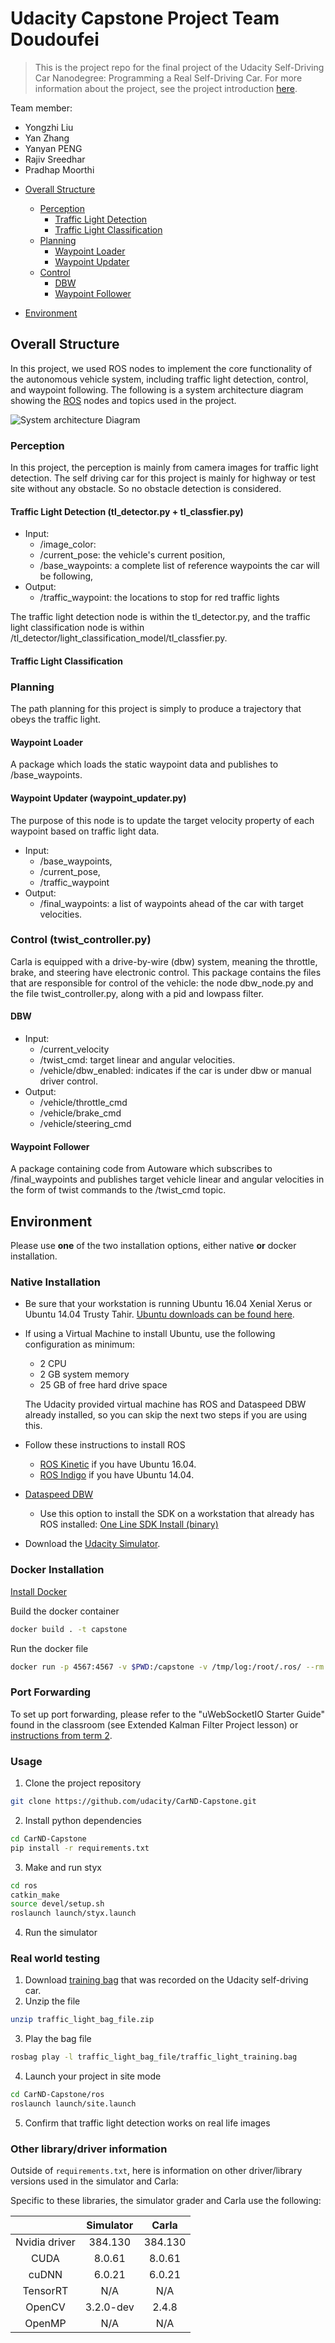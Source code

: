 # Udacity Capstone Project Team Doudoufei
> This is the project repo for the final project of the Udacity Self-Driving Car Nanodegree: Programming a Real Self-Driving Car. For more information about the project, see the project introduction [here](https://classroom.udacity.com/nanodegrees/nd013/parts/6047fe34-d93c-4f50-8336-b70ef10cb4b2/modules/e1a23b06-329a-4684-a717-ad476f0d8dff/lessons/462c933d-9f24-42d3-8bdc-a08a5fc866e4/concepts/5ab4b122-83e6-436d-850f-9f4d26627fd9).

Team member:
* Yongzhi Liu
* Yan Zhang
* Yanyan PENG
* Rajiv Sreedhar
* Pradhap Moorthi

- [Overall Structure](#heading)
  * [Perception](#sub-heading)
    + [Traffic Light Detection](#sub-sub-heading)
    + [Traffic Light Classification](#sub-sub-heading)
  * [Planning](#sub-heading)
    + [Waypoint Loader](#sub-sub-heading)
    + [Waypoint Updater](#sub-sub-heading)
  * [Control](#sub-heading)
    + [DBW](#sub-sub-heading)
    + [Waypoint Follower](#sub-sub-heading)

- [Environment](#heading-1)
<!-- toc -->

## Overall Structure
In this project, we used ROS nodes to implement the core functionality of the autonomous vehicle system, including traffic light detection, control, and waypoint following. The following is a system architecture diagram showing the [ROS](http://wiki.ros.org/) nodes and topics used in the project. 

![System architecture Diagram](imgs/final-project-ros-graph-v2.png)

### Perception
In this project, the perception is mainly from camera images for traffic light detection. The self driving car for this project is mainly for highway or test site without any obstacle. So no obstacle detection is considered.

#### Traffic Light Detection (tl_detector.py + tl_classfier.py)
* Input: 
  * /image_color: 
  * /current_pose: the vehicle's current position,
  * /base_waypoints: a complete list of reference waypoints the car will be following,
* Output: 
  * /traffic_waypoint: the locations to stop for red traffic lights

The traffic light detection node is within the tl_detector.py, and the traffic light classification node is within /tl_detector/light_classification_model/tl_classfier.py.

#### Traffic Light Classification

### Planning 

The path planning for this project is simply to produce a trajectory that obeys the traffic light.

#### Waypoint Loader
A package which loads the static waypoint data and publishes to /base_waypoints.

#### Waypoint Updater (waypoint_updater.py)
The purpose of this node is to update the target velocity property of each waypoint based on traffic light data. 
* Input: 
  * /base_waypoints, 
  * /current_pose, 
  * /traffic_waypoint
* Output: 
  * /final_waypoints: a list of waypoints ahead of the car with target velocities.

### Control (twist_controller.py)
Carla is equipped with a drive-by-wire (dbw) system, meaning the throttle, brake, and steering have electronic control. This package contains the files that are responsible for control of the vehicle: the node dbw_node.py and the file twist_controller.py, along with a pid and lowpass filter.

#### DBW
* Input:
  * /current_velocity
  * /twist_cmd: target linear and angular velocities. 
  * /vehicle/dbw_enabled: indicates if the car is under dbw or manual driver control. 
* Output:
  * /vehicle/throttle_cmd
  * /vehicle/brake_cmd
  * /vehicle/steering_cmd

#### Waypoint Follower
A package containing code from Autoware which subscribes to /final_waypoints and publishes target vehicle linear and angular velocities in the form of twist commands to the /twist_cmd topic. 

## Environment

Please use **one** of the two installation options, either native **or** docker installation.

### Native Installation

* Be sure that your workstation is running Ubuntu 16.04 Xenial Xerus or Ubuntu 14.04 Trusty Tahir. [Ubuntu downloads can be found here](https://www.ubuntu.com/download/desktop).
* If using a Virtual Machine to install Ubuntu, use the following configuration as minimum:
  * 2 CPU
  * 2 GB system memory
  * 25 GB of free hard drive space

  The Udacity provided virtual machine has ROS and Dataspeed DBW already installed, so you can skip the next two steps if you are using this.

* Follow these instructions to install ROS
  * [ROS Kinetic](http://wiki.ros.org/kinetic/Installation/Ubuntu) if you have Ubuntu 16.04.
  * [ROS Indigo](http://wiki.ros.org/indigo/Installation/Ubuntu) if you have Ubuntu 14.04.
* [Dataspeed DBW](https://bitbucket.org/DataspeedInc/dbw_mkz_ros)
  * Use this option to install the SDK on a workstation that already has ROS installed: [One Line SDK Install (binary)](https://bitbucket.org/DataspeedInc/dbw_mkz_ros/src/81e63fcc335d7b64139d7482017d6a97b405e250/ROS_SETUP.md?fileviewer=file-view-default)
* Download the [Udacity Simulator](https://github.com/udacity/CarND-Capstone/releases).

### Docker Installation
[Install Docker](https://docs.docker.com/engine/installation/)

Build the docker container
```bash
docker build . -t capstone
```

Run the docker file
```bash
docker run -p 4567:4567 -v $PWD:/capstone -v /tmp/log:/root/.ros/ --rm -it capstone
```

### Port Forwarding
To set up port forwarding, please refer to the "uWebSocketIO Starter Guide" found in the classroom (see Extended Kalman Filter Project lesson) or [instructions from term 2](https://classroom.udacity.com/nanodegrees/nd013/parts/40f38239-66b6-46ec-ae68-03afd8a601c8/modules/0949fca6-b379-42af-a919-ee50aa304e6a/lessons/f758c44c-5e40-4e01-93b5-1a82aa4e044f/concepts/16cf4a78-4fc7-49e1-8621-3450ca938b77).

### Usage

1. Clone the project repository
```bash
git clone https://github.com/udacity/CarND-Capstone.git
```

2. Install python dependencies
```bash
cd CarND-Capstone
pip install -r requirements.txt
```
3. Make and run styx
```bash
cd ros
catkin_make
source devel/setup.sh
roslaunch launch/styx.launch
```
4. Run the simulator

### Real world testing
1. Download [training bag](https://s3-us-west-1.amazonaws.com/udacity-selfdrivingcar/traffic_light_bag_file.zip) that was recorded on the Udacity self-driving car.
2. Unzip the file
```bash
unzip traffic_light_bag_file.zip
```
3. Play the bag file
```bash
rosbag play -l traffic_light_bag_file/traffic_light_training.bag
```
4. Launch your project in site mode
```bash
cd CarND-Capstone/ros
roslaunch launch/site.launch
```
5. Confirm that traffic light detection works on real life images

### Other library/driver information
Outside of `requirements.txt`, here is information on other driver/library versions used in the simulator and Carla:

Specific to these libraries, the simulator grader and Carla use the following:

|        | Simulator | Carla  |
| :-----------: |:-------------:| :-----:|
| Nvidia driver | 384.130 | 384.130 |
| CUDA | 8.0.61 | 8.0.61 |
| cuDNN | 6.0.21 | 6.0.21 |
| TensorRT | N/A | N/A |
| OpenCV | 3.2.0-dev | 2.4.8 |
| OpenMP | N/A | N/A |

